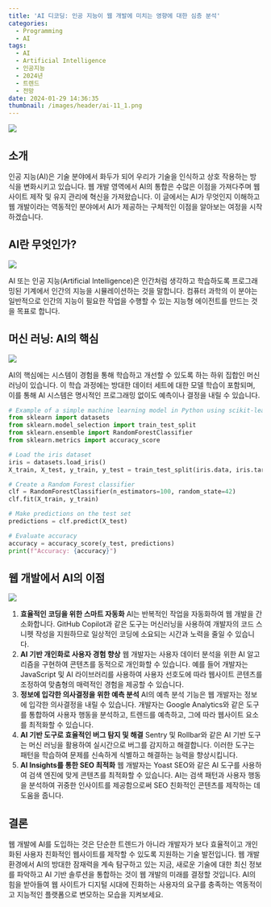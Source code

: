 ```yaml
---
title: 'AI 디코딩: 인공 지능이 웹 개발에 미치는 영향에 대한 심층 분석'
categories:
  - Programming
  - AI
tags:
  - AI
  - Artificial Intelligence
  - 인공지능
  - 2024년
  - 트렌드
  - 전망
date: 2024-01-29 14:36:35
thumbnail: /images/header/ai-11_1.png
---
```


![](/images/header/ai-11_1.png)

## 소개

인공 지능(AI)은 기술 분야에서 화두가 되어 우리가 기술을 인식하고 상호 작용하는 방식을 변화시키고 있습니다. 웹 개발 영역에서 AI의 통합은 수많은 이점을 가져다주며 웹사이트 제작 및 유지 관리에 혁신을 가져왔습니다. 이 글에서는 AI가 무엇인지 이해하고 웹 개발이라는 역동적인 분야에서 AI가 제공하는 구체적인 이점을 알아보는 여정을 시작하겠습니다.

## AI란 무엇인가?

![](/images/header/ai-11.png)

AI 또는 인공 지능(Artificial Intelligence)은 인간처럼 생각하고 학습하도록 프로그래밍된 기계에서 인간의 지능을 시뮬레이션하는 것을 말합니다. 컴퓨터 과학의 이 분야는 일반적으로 인간의 지능이 필요한 작업을 수행할 수 있는 지능형 에이전트를 만드는 것을 목표로 합니다.

## 머신 러닝: AI의 핵심

![](/images/header/ai-11_2.png)

AI의 핵심에는 시스템이 경험을 통해 학습하고 개선할 수 있도록 하는 하위 집합인 머신 러닝이 있습니다. 이 학습 과정에는 방대한 데이터 세트에 대한 모델 학습이 포함되며, 이를 통해 AI 시스템은 명시적인 프로그래밍 없이도 예측이나 결정을 내릴 수 있습니다.

```python
# Example of a simple machine learning model in Python using scikit-learn
from sklearn import datasets
from sklearn.model_selection import train_test_split
from sklearn.ensemble import RandomForestClassifier
from sklearn.metrics import accuracy_score

# Load the iris dataset
iris = datasets.load_iris()
X_train, X_test, y_train, y_test = train_test_split(iris.data, iris.target, test_size=0.2, random_state=42)

# Create a Random Forest classifier
clf = RandomForestClassifier(n_estimators=100, random_state=42)
clf.fit(X_train, y_train)

# Make predictions on the test set
predictions = clf.predict(X_test)

# Evaluate accuracy
accuracy = accuracy_score(y_test, predictions)
print(f"Accuracy: {accuracy}")
```

## 웹 개발에서 AI의 이점

![](/images/header/ai-11_3.png)

1. **효율적인 코딩을 위한 스마트 자동화**
   AI는 반복적인 작업을 자동화하여 웹 개발을 간소화합니다. GitHub Copilot과 같은 도구는 머신러닝을 사용하여 개발자의 코드 스니펫 작성을 지원하므로 일상적인 코딩에 소요되는 시간과 노력을 줄일 수 있습니다.
   <br/>
2. **AI 기반 개인화로 사용자 경험 향상**
   웹 개발자는 사용자 데이터 분석을 위한 AI 알고리즘을 구현하여 콘텐츠를 동적으로 개인화할 수 있습니다. 예를 들어 개발자는 JavaScript 및 AI 라이브러리를 사용하여 사용자 선호도에 따라 웹사이트 콘텐츠를 조정하여 맞춤형의 매력적인 경험을 제공할 수 있습니다.
   <br/>
3. **정보에 입각한 의사결정을 위한 예측 분석**
   AI의 예측 분석 기능은 웹 개발자는 정보에 입각한 의사결정을 내릴 수 있습니다. 개발자는 Google Analytics와 같은 도구를 통합하여 사용자 행동을 분석하고, 트렌드를 예측하고, 그에 따라 웹사이트 요소를 최적화할 수 있습니다.
   <br/>
4. **AI 기반 도구로 효율적인 버그 탐지 및 해결**
   Sentry 및 Rollbar와 같은 AI 기반 도구는 머신 러닝을 활용하여 실시간으로 버그를 감지하고 해결합니다. 이러한 도구는 패턴을 학습하여 문제를 신속하게 식별하고 해결하는 능력을 향상시킵니다.
   <br/>
5. **AI Insights를 통한 SEO 최적화**
   웹 개발자는 Yoast SEO와 같은 AI 도구를 사용하여 검색 엔진에 맞게 콘텐츠를 최적화할 수 있습니다. AI는 검색 패턴과 사용자 행동을 분석하여 귀중한 인사이트를 제공함으로써 SEO 친화적인 콘텐츠를 제작하는 데 도움을 줍니다.

## 결론

웹 개발에 AI를 도입하는 것은 단순한 트렌드가 아니라 개발자가 보다 효율적이고 개인화된 사용자 친화적인 웹사이트를 제작할 수 있도록 지원하는 기술 발전입니다. 웹 개발 환경에서 AI의 방대한 잠재력을 계속 탐구하고 있는 지금, 새로운 기술에 대한 최신 정보를 파악하고 AI 기반 솔루션을 통합하는 것이 웹 개발의 미래를 결정할 것입니다. AI의 힘을 받아들여 웹 사이트가 디지털 시대에 진화하는 사용자의 요구를 충족하는 역동적이고 지능적인 플랫폼으로 변모하는 모습을 지켜보세요.
